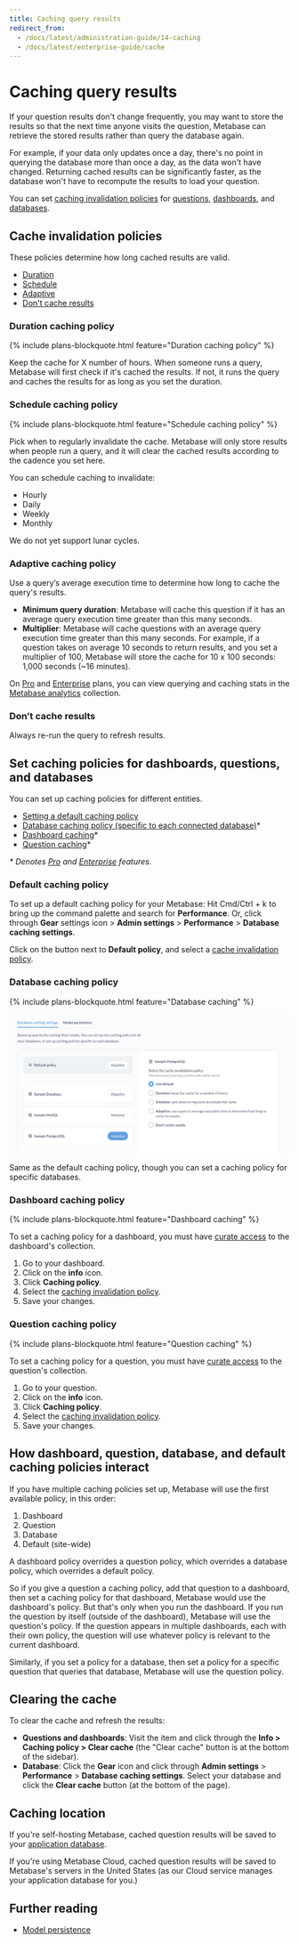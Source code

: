 ```yaml
---
title: Caching query results
redirect_from:
  - /docs/latest/administration-guide/14-caching
  - /docs/latest/enterprise-guide/cache
---
```


# Caching query results

If your question results don't change frequently, you may want to store the results so that the next time anyone visits the question, Metabase can retrieve the stored results rather than query the database again.

For example, if your data only updates once a day, there's no point in querying the database more than once a day, as the data won't have changed. Returning cached results can be significantly faster, as the database won't have to recompute the results to load your question.

You can set [caching invalidation policies](#cache-invalidation-policies) for [questions](#question-caching-policy), [dashboards](#dashboard-caching-policy), and [databases](#database-caching-policy).

## Cache invalidation policies

These policies determine how long cached results are valid.

- [Duration](#duration-caching-policy)
- [Schedule](#schedule-caching-policy)
- [Adaptive](#adaptive-caching-policy)
- [Don't cache results](#dont-cache-results)

### Duration caching policy

{% include plans-blockquote.html feature="Duration caching policy" %}

Keep the cache for X number of hours. When someone runs a query, Metabase will first check if it's cached the results. If not, it runs the query and caches the results for as long as you set the duration.

### Schedule caching policy

{% include plans-blockquote.html feature="Schedule caching policy" %}

Pick when to regularly invalidate the cache. Metabase will only store results when people run a query, and it will clear the cached results according to the cadence you set here.

You can schedule caching to invalidate:

- Hourly
- Daily
- Weekly
- Monthly

We do not yet support lunar cycles.

### Adaptive caching policy

Use a query’s average execution time to determine how long to cache the query's results.

- **Minimum query duration**: Metabase will cache this question if it has an average query execution time greater than this many seconds.
- **Multiplier**: Metabase will cache questions with an average query execution time greater than this many seconds. For example, if a question takes on average 10 seconds to return results, and you set a multiplier of 100, Metabase will store the cache for 10 x 100 seconds: 1,000 seconds (~16 minutes).

On [Pro](https://www.metabase.com/product/pro) and [Enterprise](https://www.metabase.com/product/enterprise) plans, you can view querying and caching stats in the [Metabase analytics](../usage-and-performance-tools/usage-analytics.md) collection.

### Don’t cache results

Always re-run the query to refresh results.

## Set caching policies for dashboards, questions, and databases

You can set up caching policies for different entities.

- [Setting a default caching policy](#default-caching-policy)
- [Database caching policy (specific to each connected database)](#database-caching-policy)*
- [Dashboard caching](#dashboard-caching-policy)*
- [Question caching](#question-caching-policy)*

_* Denotes [Pro](https://www.metabase.com/product/pro) and [Enterprise](https://www.metabase.com/product/enterprise) features._

### Default caching policy

To set up a default caching policy for your Metabase: Hit Cmd/Ctrl + k to bring up the command palette and search for **Performance**. Or, click through **Gear** settings icon > **Admin settings** > **Performance** > **Database caching settings**.

Click on the button next to **Default policy**, and select a [cache invalidation policy](#cache-invalidation-policies).

### Database caching policy

{% include plans-blockquote.html feature="Database caching" %}

![Database caching settings in the Admin settings under the Performance tab](./images/data-caching-settings.png)

Same as the default caching policy, though you can set a caching policy for specific databases.

### Dashboard caching policy

{% include plans-blockquote.html feature="Dashboard caching" %}

To set a caching policy for a dashboard, you must have [curate access](../permissions/collections.md#curate-access) to the dashboard's collection.

1. Go to your dashboard.
2. Click on the **info** icon.
3. Click **Caching policy**.
4. Select the [caching invalidation policy](#cache-invalidation-policies).
5. Save your changes.

### Question caching policy

{% include plans-blockquote.html feature="Question caching" %}

To set a caching policy for a question, you must have [curate access](../permissions/collections.md#curate-access) to the question's collection.

1. Go to your question.
2. Click on the **info** icon.
3. Click **Caching policy**.
4. Select the [caching invalidation policy](#cache-invalidation-policies).
5. Save your changes.

## How dashboard, question, database, and default caching policies interact

If you have multiple caching policies set up, Metabase will use the first available policy, in this order:

1. Dashboard
2. Question
3. Database
4. Default (site-wide)

A dashboard policy overrides a question policy, which overrides a database policy, which overrides a default policy.

So if you give a question a caching policy, add that question to a dashboard, then set a caching policy for that dashboard, Metabase would use the dashboard's policy. But that's only when you run the dashboard. If you run the question by itself (outside of the dashboard), Metabase will use the question's policy. If the question appears in multiple dashboards, each with their own policy, the question will use whatever policy is relevant to the current dashboard.

Similarly, if you set a policy for a database, then set a policy for a specific question that queries that database, Metabase will use the question policy.

## Clearing the cache

To clear the cache and refresh the results:

- **Questions and dashboards**: Visit the item and click through the **Info > Caching policy > Clear cache** (the "Clear cache" button is at the bottom of the sidebar).
- **Database**: Click the **Gear** icon and click through **Admin settings** > **Performance** > **Database caching settings**. Select your database and click the **Clear cache** button (at the bottom of the page).

## Caching location

If you're self-hosting Metabase, cached question results will be saved to your [application database](../installation-and-operation/configuring-application-database.md).

If you're using Metabase Cloud, cached question results will be saved to Metabase's servers in the United States (as our Cloud service manages your application database for you.)

## Further reading

- [Model persistence](../data-modeling/model-persistence.md)

